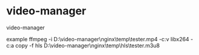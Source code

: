 # video-manager
video-manager

example
ffmpeg -i D:\video-manager\nginx\temp\tester.mp4 -c:v libx264 -c:a copy -f hls D:\video-manager\nginx\temp\hls\tester.m3u8
